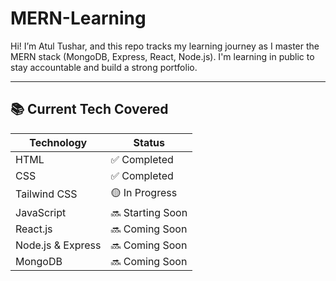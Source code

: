 # MERN-Learning

Hi! I’m Atul Tushar, and this repo tracks my learning journey as I master the MERN stack (MongoDB, Express, React, Node.js). I'm learning in public to stay accountable and build a strong portfolio.

---

## 📚 Current Tech Covered

| Technology | Status |
|------------|--------|
| HTML       | ✅ Completed |
| CSS        | ✅ Completed |
| Tailwind CSS | 🟡 In Progress |
| JavaScript | 🔜 Starting Soon |
| React.js   | 🔜 Coming Soon |
| Node.js & Express | 🔜 Coming Soon |
| MongoDB    | 🔜 Coming Soon |
